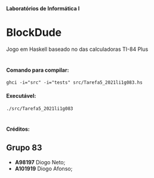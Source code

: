 #### Laboratórios de Informática I
# BlockDude
Jogo em Haskell baseado no das calculadoras TI-84 Plus

#

#### Comando para compilar:
```
ghci -i="src" -i="tests" src/Tarefa5_2021li1g083.hs
```

  #### Executável:
```
./src/Tarefa5_2021li1g083
```
#

#### Créditos:
## Grupo 83
- **A98197** Diogo Neto;
- **A101919** Diogo Afonso;
